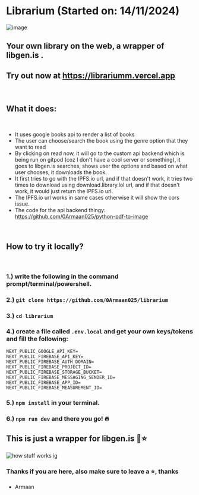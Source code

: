 # Librarium (Started on: 14/11/2024)

![image](https://github.com/user-attachments/assets/47ee9772-65f8-47a2-81a2-168da775e225)

## Your own library on the web, a wrapper of libgen.is .
## Try out now at https://librariumm.vercel.app

<br/>

## What it does:

<br/>

- It uses google books api to render a list of books
- The user can choose/search the book using the genre option that they want to read
- By clicking on read now, it will go to the custom api backend which is being run on gitpod (coz I don't have a cool server or something), it goes to libgen.is searches, shows user the options and based on what user chooses, it downloads the book.
- It first tries to go with the IPFS.io url, and if that doesn't work, it tries two times to download using download.library.lol url, and if that doesn't work, it would just return the IPFS.io url.
- The IPFS.io url works in same cases otherwise it will show the cors issue.
- The code for the api backend thingy: https://github.com/0Armaan025/python-pdf-to-image

<br/>

## How to try it locally?

<br/>

### 1.) write the following in the command prompt/terminal/powershell.
### 2.) ``git clone https://github.com/0Armaan025/librarium``
### 3.) ``cd librarium``
### 4.) create a file called ``.env.local`` and get your own keys/tokens and fill the following: 
```
NEXT_PUBLIC_GOOGLE_API_KEY=
NEXT_PUBLIC_FIREBASE_API_KEY=
NEXT_PUBLIC_FIREBASE_AUTH_DOMAIN=
NEXT_PUBLIC_FIREBASE_PROJECT_ID=
NEXT_PUBLIC_FIREBASE_STORAGE_BUCKET=
NEXT_PUBLIC_FIREBASE_MESSAGING_SENDER_ID=
NEXT_PUBLIC_FIREBASE_APP_ID=
NEXT_PUBLIC_FIREBASE_MEASUREMENT_ID=
```
### 5.) ``npm install`` in your terminal.
### 6.) ``npm run dev`` and there you go! 🔥

## This is just a wrapper for libgen.is 🥹⭐

![how stuff works ig](https://github.com/user-attachments/assets/96492e11-831c-4148-aade-934768ab6a2b)


### Thanks if you are here, also make sure to leave a ⭐, thanks
- Armaan
